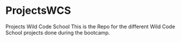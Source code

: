 # ProjectsWCS
Projects Wild Code School
This is the Repo for the different Wild Code School projects done during the bootcamp.
